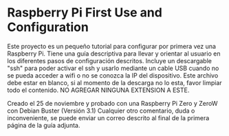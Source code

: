 # Raspberry Pi First Use and Configuration
Este proyecto es un pequeño tutorial para configurar por primera vez una Raspberry Pi. 
Tiene una guía descriptiva para llevar y orientar al usuario en los diferentes pasos de configuración descritos.
Incluye un descargable "ssh" para poder activar el ssh y usarlo mediante un cable USB cuando no se pueda acceder a wifi o no se conozca la IP del dispositivo.
Este archivo debe estar en blanco, si al momento de la descarga no lo esta, favor limpiar todo el contenido. NO AGREGAR NINGUNA EXTENSION A ESTE.


Creado el 25 de noviembre y probado con una Raspberry Pi Zero y ZeroW con Debian Buster (Versión 3.1)
Cualquier otro comentario, duda o inconveniente, se puede enviar un correo descrito al final de la primera página de la guía adjunta.
